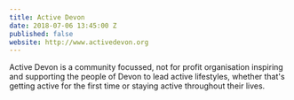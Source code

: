 ```yaml
---
title: Active Devon
date: 2018-07-06 13:45:00 Z
published: false
website: http://www.activedevon.org
---
```


Active Devon is a community focussed, not for profit organisation inspiring and supporting the people of Devon to lead active lifestyles, whether that's getting active for the first time or staying active throughout their lives. 